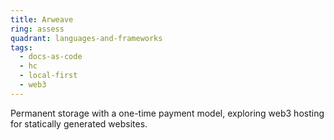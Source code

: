 ```yaml
---
title: Arweave
ring: assess
quadrant: languages-and-frameworks
tags:
  - docs-as-code
  - hc
  - local-first
  - web3
---
```

Permanent storage with a one-time payment model, exploring web3 hosting for statically generated websites.